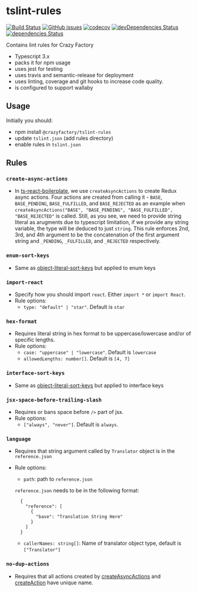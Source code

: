 # tslint-rules

<!--[![Greenkeeper badge](https://badges.greenkeeper.io/crazyfactory/tslint-rules.svg)](https://greenkeeper.io/) -->
[![Build Status](https://travis-ci.org/crazyfactory/tslint-rules.svg)](https://travis-ci.org/crazyfactory/tslint-rules)
[![GitHub issues](https://img.shields.io/github/issues/crazyfactory/tslint-rules.svg)](https://github.com/crazyfactory/tslint-rules/issues)
[![codecov](https://codecov.io/gh/crazyfactory/tslint-rules/branch/master/graph/badge.svg)](https://codecov.io/gh/crazyfactory/tslint-rules)
[![devDependencies Status](https://david-dm.org/crazyfactory/tslint-rules/dev-status.svg)](https://david-dm.org/crazyfactory/tslint-rules?type=dev)
[![dependencies Status](https://david-dm.org/crazyfactory/tslint-rules/status.svg)](https://david-dm.org/crazyfactory/tslint-rules)

Contains lint rules for Crazy Factory

- Typescript 3.x
- packs it for npm usage
- uses jest for testing
- uses travis and semantic-release for deployment
- uses linting, coverage and git hooks to increase code quality.
- is configured to support wallaby

## Usage

Initially you should:

- npm install `@crazyfactory/tslint-rules`
- update `tslint.json` (add rules directory)
- enable rules in `tslint.json`

## Rules

### `create-async-actions`
  - In [ts-react-boilerplate](https://github.com/crazyfactory/ts-react-boilerplate), we use `createAsyncActions` to 
  create Redux async actions. Four actions are created from calling it - `BASE`, `BASE_PENDING`, `BASE_FULFILLED`, and
  `BASE_REJECTED` as an example when `createAsyncActions("BASE", "BASE_PENDING", "BASE_FULFILLED", "BASE_REJECTED"` is
  called. Still, as you see, we need to provide string literal as arugments due to typescript limitation, if we provide
  any string variable, the type will be deduced to just `string`. This rule enforces 2nd, 3rd, and 4th argument to be
  the concatenation of the first argument string and `_PENDING`, `_FULFILLED`, and `_REJECTED` respectively.
### `enum-sort-keys`
  - Same as [object-literal-sort-keys](https://palantir.github.io/tslint/rules/object-literal-sort-keys/) but applied to
  enum keys
### `import-react`
  - Specify how you should import `react`. Either `import *` or `import React`.
  - Rule options:
    - `type: "default" | "star"`. Default is `star`
### `hex-format`
  - Requires literal string in hex format to be uppercase/lowercase and/or of specific lengths.
  - Rule options: 
    - `case: "uppercase" | "lowercase"`. Default is `lowercase`
    - `allowedLengths: number[]`. Default is `[4, 7]`
### `interface-sort-keys`
  - Same as [object-literal-sort-keys](https://palantir.github.io/tslint/rules/object-literal-sort-keys/) but applied to
  interface keys
### `jsx-space-before-trailing-slash`
  - Requires or bans space before `/>` part of jsx.
  - Rule options:
    - `["always", "never"]`. Default is `always`.
### `language`
  - Requires that string argument called by `Translator` object is in the `reference.json`
  - Rule options:
    - `path`: path to `reference.json`

    `reference.json` needs to be in the following format:

    ```
      {
        "reference": [
          {
            "base": "Translation String Here"
          }
        ]
      }
    ```
    - `callerNames: string[]`: Name of translator object type, default is `["Translator"]`
### `no-dup-actions`
  - Requires that all actions created by [createAsyncActions](https://github.com/crazyfactory/ts-react-boilerplate/blob/master/src/app/redux/modules/baseModule.ts)
  and [createAction](https://github.com/piotrwitek/typesafe-actions#createaction) have unique name.
